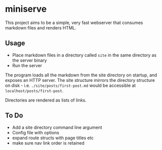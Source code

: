 # miniserve

This project aims to be a simple, very fast webserver that consumes markdown files and renders HTML.

## Usage

- Place markdown files in a directory called `site` in the same directory as the server binary
- Run the server

The program loads all the markdown from the site directory on startup, and exposes an HTTP server. The site structure mirrors the directory structure on disk - i.e. `./site/posts/first-post.md` would be accessible at `localhost/posts/first-post`.

Directories are rendered as lists of links.

## To Do

- Add a site directory command line argument
- Config file with options
- expand route structs with page titles etc
- make sure nav link order is retained
